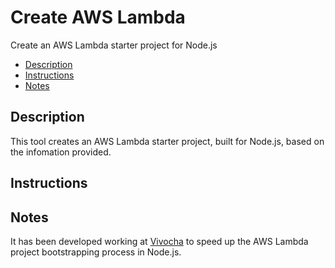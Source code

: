 # Create AWS Lambda

Create an AWS Lambda starter project for Node.js

- [Description](#description)
- [Instructions](#instructions)
- [Notes](#notes)

## Description

This tool creates an AWS Lambda starter project, built for Node.js, based on the infomation provided.

## Instructions

## Notes

It has been developed working at [Vivocha](https://www.vivocha.com/) to speed up the AWS Lambda project bootstrapping process in Node.js.
